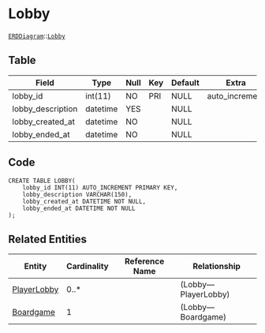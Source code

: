 # Lobby
[```ERDDiagram```](/ERD/ERDDiagram.md)::[```Lobby```](/ERD/Lobby.md)

## Table

| Field | Type | Null | Key | Default | Extra |
|-----|-----|-----|-----|-----|-----|
| lobby_id | int(11) | NO | PRI | NULL | auto_increment |
| lobby_description | datetime | YES |  | NULL |  |
| lobby_created_at | datetime | NO |  | NULL |  |
| lobby_ended_at | datetime | NO |  | NULL |  |

## Code
```MySQL
CREATE TABLE LOBBY(
	lobby_id INT(11) AUTO_INCREMENT PRIMARY KEY,
	lobby_description VARCHAR(150),
	lobby_created_at DATETIME NOT NULL,
	lobby_ended_at DATETIME NOT NULL
);
```

## Related Entities

| Entity | Cardinality | Reference Name | Relationship |
|-----|-----|-----|-----|
| [PlayerLobby](/ERD/PlayerLobby.md) | 0..* |  | (Lobby—PlayerLobby) |
| [Boardgame](/ERD/Boardgame.md) | 1 |  | (Lobby—Boardgame) |

